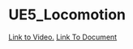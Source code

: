# UE5_Locomotion

[Link to Video.](https://youtu.be/weZ15UnP4_Q)
[Link To Document](https://docs.google.com/document/d/1pAQhbXlxU8G0Vz0Y4jsMTYZ35X9H2kFyFMxRaPtfULA/edit?usp=sharing)
